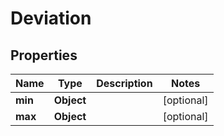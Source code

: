 

# Deviation


## Properties

| Name | Type | Description | Notes |
|------------ | ------------- | ------------- | -------------|
|**min** | **Object** |  |  [optional] |
|**max** | **Object** |  |  [optional] |




